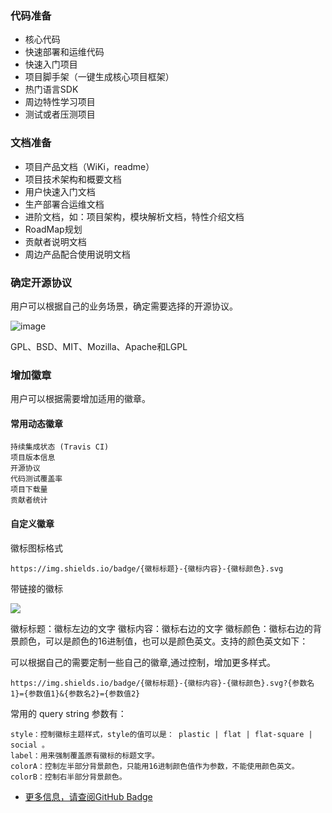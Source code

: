 ### 代码准备
- 核心代码
- 快速部署和运维代码
- 快速入门项目
- 项目脚手架（一键生成核心项目框架）
- 热门语言SDK
- 周边特性学习项目
- 测试或者压测项目

### 文档准备
- 项目产品文档（WiKi，readme）
- 项目技术架构和概要文档
- 用户快速入门文档
- 生产部署合运维文档
- 进阶文档，如：项目架构，模块解析文档，特性介绍文档
- RoadMap规划
- 贡献者说明文档
- 周边产品配合使用说明文档

### 确定开源协议
用户可以根据自己的业务场景，确定需要选择的开源协议。

![image](https://image.520mwx.com/static/e1bd732c84754973e601745f6e68b019.jpg)

GPL、BSD、MIT、Mozilla、Apache和LGPL

### 增加徽章
用户可以根据需要增加适用的徽章。
#### 常用动态徽章
``` 
持续集成状态 (Travis CI)
项目版本信息
开源协议
代码测试覆盖率
项目下载量
贡献者统计
```
#### 自定义徽章
徽标图标格式
```
https://img.shields.io/badge/{徽标标题}-{徽标内容}-{徽标颜色}.svg
```

带链接的徽标

[![](https://img.shields.io/badge/{徽标标题}-{徽标内容}-{徽标颜色}.svg)]({linkUrl})

徽标标题：徽标左边的文字
徽标内容：徽标右边的文字
徽标颜色：徽标右边的背景颜色，可以是颜色的16进制值，也可以是颜色英文。支持的颜色英文如下：

可以根据自己的需要定制一些自己的徽章,通过控制，增加更多样式。
```
https://img.shields.io/badge/{徽标标题}-{徽标内容}-{徽标颜色}.svg?{参数名1}={参数值1}&{参数名2}={参数值2}
```
常用的 query string 参数有：
```
style：控制徽标主题样式，style的值可以是： plastic | flat | flat-square | social 。
label：用来强制覆盖原有徽标的标题文字。
colorA：控制左半部分背景颜色，只能用16进制颜色值作为参数，不能使用颜色英文。
colorB：控制右半部分背景颜色。
```

- [更多信息，请查阅GitHub Badge](https://shields.io)
